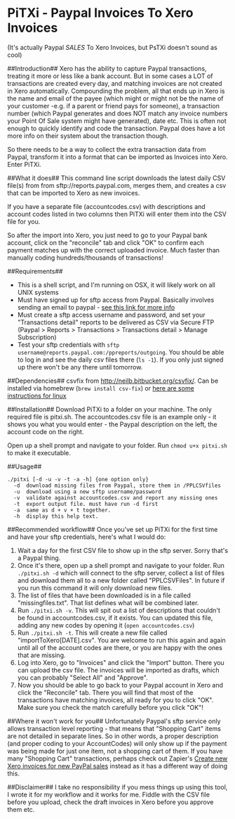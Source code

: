 # PiTXi - Paypal Invoices To Xero Invoices #
(It's actually Paypal _SALES_ To Xero Invoices, but PsTXi doesn't sound as cool)

##Introduction##
Xero has the ability to capture Paypal transactions, treating it more or less like a bank account. But in some cases a LOT of transactions are created every day, and matching invoices are not created in Xero automatically. Compounding the problem, all that ends up in Xero is the name and email of the payee (which might or might not be the name of your customer -e.g. if a parent or friend pays for someone), a transaction number (which Paypal generates and does NOT match any invoice numbers your Point Of Sale system might have generated), date etc. This is often not enough to quickly identify and code the transaction. Paypal does have a lot more info on their system about the transaction though.

So there needs to be a way to collect the extra transaction data from Paypal, transform it into a format that can be imported as Invoices into Xero. Enter PiTXi.

##What it does##
This command line script downloads the latest daily CSV file(s) from from sftp://reports.paypal.com, merges them, and creates a csv that can be imported to Xero as new invoices.

If you have a separate file (accountcodes.csv) with descriptions and account codes listed in two columns then PiTXi will enter them into the CSV file for you. 

So after the import into Xero, you just need to go to your Paypal bank account, click on the "reconcile" tab and click "OK" to confirm each payment matches up with the correct uploaded invoice. Much faster than manually coding hundreds/thousands of transactions!

##Requirements##
* This is a shell script, and I'm running on OSX, it will likely work on all UNIX systems
* Must have signed up for sftp access from Paypal. Basically involves sending an email to paypal - [see this link for more info](https://www.paypalobjects.com/webstatic/en_US/developer/docs/pdf/PP_LRD_SecureFTP.pdf)
* Must create a sftp access username and password, and set your "Transactions detail" reports to be delivered as CSV via Secure FTP (Paypal > Reports > Transactions > Transactions detail > Manage Subscription)
* Test your sftp credentials with `sftp username@reports.paypal.com:/ppreports/outgoing`. You should be able to log in and see the daily csv files there (`ls -1`). If you only just signed up there won't be any there until tomorrow.


##Dependencies##
csvfix from http://neilb.bitbucket.org/csvfix/. Can be installed via homebrew (`brew install csv-fix`) or [here are some instructions for linux](http://www.interesting2me.com/install-csvfix-ubuntu/)

##Installation##
Download PiTXi to a folder on your machine. The only required file is pitxi.sh. The accountcodes.csv file is an example only - it shows you what you would enter - the Paypal description on the left, the account code on the right.

Open up a shell prompt and navigate to your folder. Run `chmod u+x pitxi.sh` to make it executable.

##Usage##
```
./pitxi [-d -u -v -t -a -h] {one option only}
  -d  download missing files from Paypal, store them in /PPLCSVfiles
  -u  download using a new sftp username/password
  -v  validate against accountcodes.csv and report any missing ones
  -t  export output file. must have run -d first
  -a  same as d + v + t together.
  -h  display this help text.
```

##Recommended workflow##
Once you've set up PiTXi for the first time and have your sftp credentials, here's what I would do:
1. Wait a day for the first CSV file to show up in the sftp server. Sorry that's a Paypal thing.
2. Once it's there, open up a shell prompt and navigate to your folder. Run `./pitxi.sh -d` which will connect to the sftp server, collect a list of files and download them all to a new folder called "PPLCSVFiles". In future if you run this command it will only download new files.
3. The list of files that have been downloaded is in a file called "missingfiles.txt". That list defines what will be combined later.
4. Run `./pitxi.sh -v`. This will spit out a list of descriptions that couldn't be found in accountcodes.csv, if it exists. You can updated this file, adding any new codes by opening it (`open accountcodes.csv`)
4. Run `./pitxi.sh -t`. This will create a new file called "importToXero[DATE].csv". You are welcome to run this again and again until all of the account codes are there, or you are happy with the ones that are missing.
5. Log into Xero, go to "Invoices" and click the "Import" button. There you can upload the csv file. The invoices will be imported as drafts, which you can probably "Select All" and "Approve".
6. Now you should be able to go back to your Paypal account in Xero and click the "Reconcile" tab. There you will find that most of the transactions have matching invoices, all ready for you to click "OK". Make sure you check the match carefully before you click "OK"!

##Where it won't work for you##
Unfortunately Paypal's sftp service only allows transaction level reporting - that means that "Shopping Cart" items are not detailed in separate lines. So in other words, a proper description (and proper coding to your AccountCodes) will only show up if the payment was being made for just one item, not a shopping cart of them. If you have many "Shopping Cart" transactions, perhaps check out Zapier's [Create new Xero invoices for new PayPal sales](https://zapier.com/zapbook/zaps/2122/create-new-xero-invoices-for-new-paypal-sales/) instead as it has a different way of doing this.

##Disclaimer##
I take no responsibility if you mess things up using this tool, I wrote it for my workflow and it works for me. Fiddle with the CSV file before you upload, check the draft invoices in Xero before you approve them etc.
